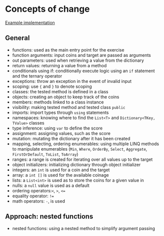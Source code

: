 # Concepts of change

[Example implementation](https://github.com/exercism/csharp/blob/master/exercises/change/Example.cs)

## General

- functions: used as the main entry point for the exercise
- function arguments: input coins and target are passed as arguments
- out parameters: used when retrieving a value from the dictionary
- return values: returning a value from a method
- conditionals using if: conditionally execute logic using an `if` statement and the ternary operator
- exceptions: throw an exception in the event of invalid input
- scoping: use `{` and `}` to denote scoping
- classes: the tested method is defined in a class
- objects: creating an object to keep track of the coins
- members: methods linked to a class instance
- visibility: making tested method and tested class `public`
- imports: import types through `using` statements
- namespaces: knowing where to find the `List<T>` and `Dictionary<TKey, TValue>` classes
- type inference: using `var` to define the score
- assignment: assigning values, such as the score
- mutation: mutating the dictionary after it has been created
- mapping, selecting, ordering enumerables: using multiple LINQ methods to manipulate enumerables (`Min`, `Where`, `OrderBy`, `Select`, `Aggregate`, `FirstOrDefault`, `ToList`, `ToArray`)
- ranges: a range is created for iterating over all values up to the target
- object initializers: initializing dictionary through object initializer
- integers: an `int` is used for a coin and the target
- array: a `int []` is used for the available coinage
- lists: a `List<int>` is used as to store the coins for a given value in
- nulls: a `null` value is used as a default
- ordering operators:`<`, `>`, `<=`
- equality operator: `!=`
- math operators: `-`, is used

## Approach: nested functions

- nested functions: using a nested method to simplify argument passing
